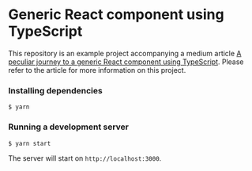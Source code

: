 # Generic React component using TypeScript

This repository is an example project accompanying a medium article [A peculiar journey to a generic React component using TypeScript](#). Please refer to the article for more information on this project.

### Installing dependencies

`$ yarn`

### Running a development server

`$ yarn start`

The server will start on `http://localhost:3000`.